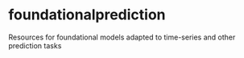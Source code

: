 # foundationalprediction
Resources for foundational models adapted to time-series and other prediction tasks
